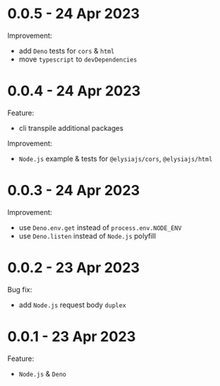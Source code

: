 # 0.0.5 - 24 Apr 2023

Improvement:

- add `Deno` tests for `cors` & `html`
- move `typescript` to `devDependencies`

# 0.0.4 - 24 Apr 2023

Feature:

- cli transpile additional packages

Improvement:

- `Node.js` example & tests for `@elysiajs/cors`, `@elysiajs/html`

# 0.0.3 - 24 Apr 2023

Improvement:

- use `Deno.env.get` instead of `process.env.NODE_ENV`
- use `Deno.listen` instead of `Node.js` polyfill

# 0.0.2 - 23 Apr 2023

Bug fix:

- add `Node.js` request body `duplex`

# 0.0.1 - 23 Apr 2023

Feature:

- `Node.js` & `Deno`